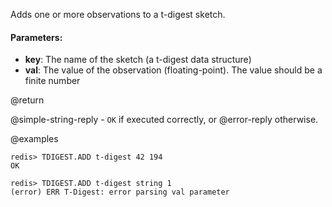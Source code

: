 Adds one or more observations to a t-digest sketch.

#### Parameters:

* **key**: The name of the sketch (a t-digest data structure)
* **val**: The value of the observation (floating-point). The value should be a finite number

@return

@simple-string-reply - `OK` if executed correctly, or @error-reply otherwise.

@examples

```
redis> TDIGEST.ADD t-digest 42 194
OK
```

```
redis> TDIGEST.ADD t-digest string 1
(error) ERR T-Digest: error parsing val parameter
```
